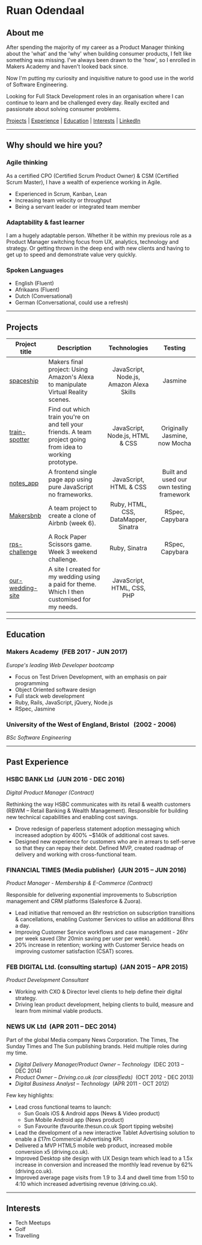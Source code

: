 # Ruan Odendaal

## About me
After spending the majority of my career as a Product Manager thinking about the 'what' and the 'why' when building consumer products, I felt like something was missing. I've always been drawn to the 'how', so I enrolled in Makers Academy and haven't looked back since.

Now I'm putting my curiosity and inquisitive nature to good use in the world of Software Engineering.

Looking for Full Stack Development roles in an organisation where I can continue to learn and be challenged every day. Really excited and passionate about solving consumer problems.

[Projects](#projects) | [Experience](#experience) | [Education](#education) | [Interests](#interests) | [LinkedIn](https://uk.linkedin.com/in/ruanodendaal)
***

## Why should we hire you?

### Agile thinking

As a certified CPO (Certified Scrum Product Owner) & CSM (Certified Scrum Master), I have a wealth of experience working in Agile.

- Experienced in Scrum, Kanban, Lean
- Increasing team velocity or throughput
- Being a servant leader or integrated team member

### Adaptability & fast learner

I am a hugely adaptable person. Whether it be within my previous role as a Product Manager switching focus from UX, analytics, technology and strategy. Or getting thrown in the deep end with new clients and having to get up to speed and demonstrate value very quickly.

### Spoken Languages

- English   (Fluent)
- Afrikaans (Fluent)
- Dutch     (Conversational)
- German    (Conversational, could use a refresh)
***

## Projects
Project title  | Description | Technologies | Testing
------------- | ------------------------------	| :-------------: | :-------------: |
[spaceship](https://github.com/nazwhale/spaceship) | Makers final project: Using Amazon's Alexa to manipulate Virtual Reality scenes. | JavaScript, Node.js, Amazon Alexa Skills | Jasmine
[train-spotter](https://github.com/whatsrupp/train-spotter) | Find out which train you're on and tell your friends. A team project going from idea to working prototype. | JavaScript, Node.js, HTML & CSS | Originally Jasmine, now Mocha
[notes_app](https://github.com/emmpak/notes_app) | A frontend single page app using pure JavaScript no frameworks.  | JavaScript, HTML & CSS | Built and used our own testing framework
[Makersbnb](https://github.com/jackbittiner/Makersbnb) | A team project to create a clone of Airbnb (week 6). | Ruby, HTML, CSS, DataMapper, Sinatra | RSpec, Capybara
[rps-challenge](https://github.com/ruanodendaal/rps-challenge) | A Rock Paper Scissors game. Week 3 weekend challenge. | Ruby, Sinatra | RSpec, Capybara
[our-wedding-site](https://github.com/ruanodendaal/our-wedding-site) |  A site I created for my wedding using a paid for theme. Which I then customised for my needs. | JavaScript, HTML, CSS, PHP |
***

## Education

### Makers Academy &nbsp;(FEB 2017 - JUN 2017)

*Europe's leading Web Developer bootcamp*
- Focus on Test Driven Development, with an emphasis on pair programming
- Object Oriented software design
- Full stack web development
- Ruby, Rails, JavaScript, jQuery, Node.js
- RSpec, Jasmine


### University of the West of England, Bristol &nbsp; (2002 - 2006)

*BSc Software Engineering*
***

## Past Experience

### HSBC BANK Ltd &nbsp;(JUN 2016 - DEC 2016)

*Digital Product Manager (Contract)*

Rethinking the way HSBC communicates with its retail & wealth customers (RBWM – Retail Banking & Wealth Management). Responsible for building new technical capabilities and enabling cost savings.

- Drove redesign of paperless statement adoption messaging which increased adoption by 400% ~$140k of additional cost saves.
- Designed new experience for customers who are in arrears to self-serve so that they can repay their debt. Defined MVP, created roadmap of delivery and working with cross-functional team.


### FINANCIAL TIMES (Media publisher) &nbsp;(JUN 2015 – JUN 2016)

*Product Manager - Membership & E-Commerce (Contract)*

Responsible for delivering exponential improvements to Subscription management and CRM platforms (Salesforce & Zuora).

- Lead initiative that removed an 8hr restriction on subscription transitions & cancellations, enabling Customer Services to utilise an additional 8hrs a day.
- Improving Customer Service workflows and case management - 26hr per week saved (3hr 20min saving per user per week).
- 20% increase in retention; working with Customer Service heads on improving customer satisfaction (CSAT) scores.

### FEB DIGITAL Ltd. (consulting startup) &nbsp;(JAN 2015 – APR 2015)

*Product Development Consultant*

- Working with CXO & Director level clients to help define their digital strategy.
- Driving lean product development, helping clients to build, measure and learn from minimal viable products.

### NEWS UK Ltd &nbsp;(APR 2011 – DEC 2014)

Part of the global Media company News Corporation. The Times, The Sunday Times and The Sun publishing brands. Held multiple roles during my time.

- *Digital Delivery Manager/Product Owner – Technology* &nbsp;(DEC 2013 – DEC 2014)
- *Product Owner – Driving.co.uk (car classifieds)*  &nbsp;(OCT 2012 - DEC 2013)
- *Digital Business Analyst – Technology* &nbsp;(APR 2011 - OCT 2012)

Few key highlights:

- Lead cross functional teams to launch:
  * Sun Goals iOS & Android apps (News & Video product)
  * Sun Mobile Android app (News product)
  * Sun Favourite (favourite.thesun.co.uk Sport tipping website)  
- Lead the development of a new interactive Tablet Advertising solution to enable a £17m Commercial Advertising KPI.
- Delivered a MVP HTML5 mobile web product, increased mobile conversion x5 (driving.co.uk).
- Improved Desktop site design with UX Design team which lead to a 1.5x increase in conversion and increased the monthly lead revenue by 62% (driving.co.uk).
- Improved average page visits from 1.9 to 3.4 and dwell time from 1:50 to 4:10 which increased advertising revenue (driving.co.uk).
***


## Interests
- Tech Meetups
- Golf
- Travelling

